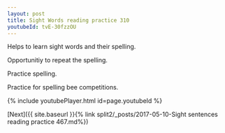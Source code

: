 ```yaml
---
layout: post
title: Sight Words reading practice 310
youtubeId: tvE-30fzzOU
---
```

 
 
Helps to learn sight words and their spelling.

Opportunitiy to repeat the spelling. 

Practice spelling. 
 
Practice for spelling bee competitions. 
 
{% include youtubePlayer.html id=page.youtubeId %}
 
 

[Next]({{ site.baseurl }}{% link  split2/_posts/2017-05-10-Sight sentences reading practice 467.md%})
 
